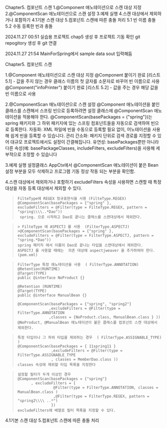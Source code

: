 Chapter5. 컴포넌트 스캔
1.@Component 애노테이션으로 스캔 대상 지정
2.@ComponentScan 애노테이션으로 스캔 설정
3.예제 실행 
4.스캔 대상에서 제외하거나 포함하기
4.1기본 스캔 대상
5.컴포넌트 스캔에 따른 충돌 처리
5.1 빈 이름 충돌
5.2 수동 등록한 빈과 충돌


2024.11.27 00:51
실습용 프로젝트 chap5 생성 후 프로젝트 기동 확인
git repogitory 생성 후 git 연결 


2024.11.27 21:54
MainForSpring에서 sample data sout 입력해둠

Chapter5. 컴포넌트 스캔

1.@Component 애노테이션으로 스캔 대상 지정
@Component 붙이기 완료 [리스트 5.1]   - 값을 주지 않는 경우 클래스 이름의 첫 글자를 소문자로 바꾸어 빈 이름으로 사용 
@Component("infoPrinter") 붙이기 완료 [리스트 5.2]  - 값을 주는 경우 해당 값을 빈 이름으로 사용 

2.@ComponentScan 애노테이션으로 스캔 설정
@Component 애노테이션을 붙인 클래스를 스캔해서 스프링 빈으로 등록하려면 설정 클래스에 @ComponentScan 애노테이션을 적용해야 한다.
@ComponentScan(basePackages = {"spring"})는 spring 패키지와 그 하위 패키지에 있는 스프링 컴포넌트들을 자동으로 검색하여 빈으로 등록한다.
 자동화: XML 파일에 빈을 수동으로 등록할 필요 없이, 어노테이션을 사용해 쉽게 빈을 등록할 수 있습니다.
 관리 간소화: 패키지 단위로 검색 경로를 지정할 수 있어 대규모 프로젝트에서도 설정이 간결해집니다. 
 유연성: basePackages뿐만 아니라 다른 속성(예: basePackageClasses, includeFilters, excludeFilters)을 사용해 세부적으로 조정할 수 있습니다

3.예제 실행
 설정클래스 AppCtx에서 @ComponentScan 애노테이션이 붙은 Bean 설정 부분을 모두 삭제하고 프로그램 기동 
 정상 작동 되는 부분을 확인함.

4.스캔 대상에서 제외하거나 포함하기
excludeFilters 속성을 사용하면 스캔할 때 특정 대상을 자동 등록 대상에서 제외할 수 있다.
> ```
> FilteType에 REGEX 정규표현식을 사용 (FilteType.REGEX) 
> @ComponentScan(basePackages = {"spring" },
> excludeFilters = @Filter(type = FilteType.REGEX, pattern = "spring\\\\..*Dao"))
>  spring. 으로 시작하고 Dao로 끝나는 클래스를 스캔대상에서 제외한다.
> ```

> ```
>> FilteType 에 ASPECTJ 를 사용  (FilterType.ASPECTJ) 
> >@ComponentScan(basePackages = {"spring" },
>excludeFilters = @Filter(type = FilterType.ASPECTJ, pattern = "spring.*Dao"))
> spring 패키지 에서 이름이 Dao로 끝나는 타입을 스캔대상에서 제외한다.
> ASPECTJ 를 사용할 때에는  의존 대상에 aspectjweaver 을 추가하여야 한다. (pom.xml) 
> ```


>```
> FilterType 특정 애노테이션을 사용  ( FilterType.ANNOTATION) 
>@Retention(RUNTIME)
>@Target(TYPE)
>public @interface NoProduct {}
>
>@Retention (RUNTIME)
>@Target(TYPE)
>public @interface ManualBean {}
>
>@ComponentScan(basePackages = {"spring", "spring2"}
>               ,excludeFilters = @Filter(type = FilterType.ANNOTATION
>               ,classes = {NoProduct.class, ManualBean.class } ))
> @NoProduct, @ManualBean 애노테이션이 붙은 클래스를 컴포넌트 스캔 대상에서 제외한다.
> ```

> ```
> 특정 타입이나 그 하위 타입을 제외하는 경우  ( FilterType.ASSIGNABLE_TYPE)  ) 
> @ComponentScan(basePackages = { 11spring11 }
>                ,excludeFilters = @Filter(type = FilterType.ASSIGNABLE_TYPE
>                , classes = MemberDao.class ))
> classes 속성에 제외할 타입 목록을 지정한다 
> ```

> ```
> 설정할 필터가 두개 이상인 경우 
> @ComponentScan(basePackages = {"spring"}
>       , excludeFilters = {
>                 @Filter(type = FilterType.ANNOTATION, classes = ManualBean.class )
>                 ,@Filter(type = FilterType.REGEX, pattern = "spring2\\\\ ..*")
>                })
> excludeFilters에 배열로 필터 목록을 지정할 수 있다.
> ```

4.1기본 스캔 대상
5.컴포넌트 스캔에 따른 충돌 처리


